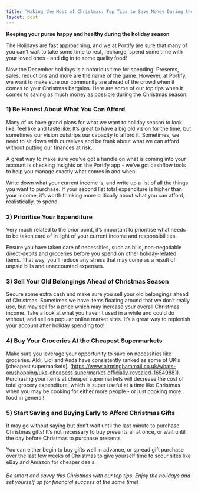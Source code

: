 ```yaml
---
title: 'Making the Most of Christmas: Top Tips to Save Money During the Holidays'
layout: post
---
```


**Keeping your purse happy and healthy during the holiday season**

The Holidays are fast approaching, and we at Portify are sure that many of you can’t wait to take some time to rest, recharge, spend some time with your loved ones - and dig in to some quality food! 

Now the December holidays is a notorious time for spending. Presents, sales, reductions and more are the name of the game. However, at Portify, we want to make sure our community are ahead of the crowd when it comes to your Christmas bargains. Here are some of our top tips when it comes to saving as much money as possible during the Christmas season. 

### 1) Be Honest About What You Can Afford

Many of us have grand plans for what we want to holiday season to look like, feel like and taste like. It’s great to have a big old vision for the time, but sometimes our vision outstrips our capacity to afford it. Sometimes, we need to sit down with ourselves and be frank about what we can afford without putting our finances at risk.

A great way to make sure you’ve got a handle on what is coming into your account is checking insights on the Portify app - we’ve got cashflow tools to help you manage exactly what comes in and when.

Write down what your current income is, and write up a list of all the things you want to purchase. If your second list total expenditure is higher than your income, it’s worth thinking more critically about what you can afford, realistically, to spend. 

### 2) Prioritise Your Expenditure 

Very much related to the prior point, it’s important to prioritise what needs to be taken care of in light of your current income and responsibilities. 

Ensure you have taken care of necessities, such as bills, non-negotiable direct-debits and groceries before you spend on other holiday-related items. That way, you’ll reduce any stress that may come as a result of unpaid bills and unaccounted expenses. 

### 3) Sell Your Old Belongings Ahead of Christmas Season

Secure some extra cash and make sure you sell your old belongings ahead of Christmas. Sometimes we have items floating around that we don’t really use, but may sell for a price which may increase your overall Christmas income. Take a look at what you haven’t used in a while and could do without, and sell on popular online market sites. It’s a great way to replenish your account after holiday spending too!

### 4) Buy Your Groceries At the Cheapest Supermarkets

Make sure you leverage your opportunity to save on necessities like groceries. Aldi, Lidl and Asda have consistently ranked as some of UK’s [cheapest supermarkets]. (https://www.birminghammail.co.uk/whats-on/shopping/uks-cheapest-supermarket-officially-revealed-16549881). 
Purchasing your items at cheaper supermarkets will decrease the cost of total grocery expenditure, which is super useful at a time like Christmas when you may be cooking for either more people - or just cooking more food in general!

### 5) Start Saving and Buying Early to Afford Christmas Gifts

It may go without saying but don’t wait until the last minute to purchase Christmas gifts! It’s not necessary to buy presents all at once, or wait until the day before Christmas to purchase presents. 

You can either begin to buy gifts well in advance, or spread gift purchase over the last few weeks of Christmas to give yourself time to scour sites like eBay and Amazon for cheaper deals. 


###### Be smart and savvy this Christmas with our top tips. Enjoy the holidays and set yourself up for financial success at the same time!
